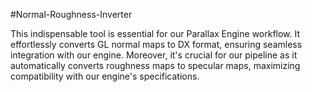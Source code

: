 #Normal-Roughness-Inverter

This indispensable tool is essential for our Parallax Engine workflow. It effortlessly converts GL normal maps to DX format, ensuring seamless integration with our engine. Moreover, it's crucial for our pipeline as it automatically converts roughness maps to specular maps, maximizing compatibility with our engine's specifications.
